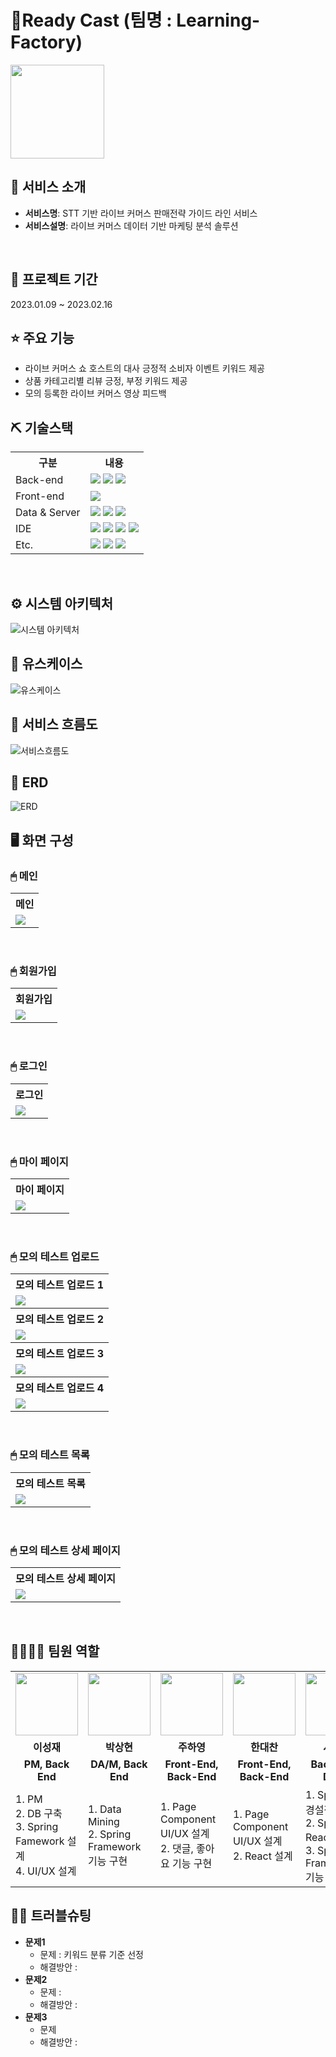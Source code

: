 # 🌈Ready Cast (팀명 : Learning-Factory)
<p align="left"><img width = "150px" src="https://user-images.githubusercontent.com/112142281/218611766-709e6c4c-1982-4908-aa58-204c30a7a563.png"/></p>

## 👀 서비스 소개
* <b>서비스명</b>: STT 기반 라이브 커머스 판매전략 가이드 라인 서비스
* <b>서비스설명</b>: 라이브 커머스 데이터 기반 마케팅 분석 솔루션
<br>

## 📅 프로젝트 기간
2023.01.09 ~ 2023.02.16
<br>

## ⭐ 주요 기능
* 라이브 커머스 쇼 호스트의 대사 긍정적 소비자 이벤트 키워드 제공
* 상품 카테고리별 리뷰 긍정, 부정 키워드 제공
* 모의 등록한 라이브 커머스 영상 피드백

## ⛏ 기술스택
<table>
    <tr>
        <th>구분</th>
        <th>내용</th>
    </tr>
    <tr>
        <td>Back-end</td>
        <td>
            <img src="https://img.shields.io/badge/Python-3776AB?style=for-the-badge&logo=Python&logoColor=white"/> 
            <img src="https://img.shields.io/badge/Java-007396?style=for-the-badge&logo=java&logoColor=white"/> 
            <img src="https://img.shields.io/badge/Spring-6DB33F?style=for-the-badge&logo=Spring&logoColor=white"/> 
        </td>
    </tr>
    <tr>
        <td>Front-end</td>
        <td>
            <img src="https://img.shields.io/badge/React-61DAFB?style=for-the-badge&logo=React&logoColor=black">
        </td>
    </tr>
    <tr>
        <td>Data & Server</td>
        <td>
            <img src="https://img.shields.io/badge/Oracle-F80000?style=for-the-badge&logo=Oracle&logoColor=white" />
            <img src="https://img.shields.io/badge/Apache Tomcat 9.0-FFD425?style=for-the-badge&logo=Apache Tomcat&logoColor=black" />
            <img src="https://img.shields.io/badge/Node.js-339933?style=for-the-badge&logo=Node.js&logoColor=white"/> 
        </td>
    </tr>
    <tr>
        <td>IDE</td>
        <td>
            <img src="https://img.shields.io/badge/Eclipse-2C2255?style=for-the-badge&logo=Eclipse&logoColor=white"/>
            <img src="https://img.shields.io/badge/Jupyter-F37626?style=for-the-badge&logo=Jupyter&logoColor=white"/>
            <img src="https://img.shields.io/badge/Google Colab-F9AB00?style=for-the-badge&logo=Google Colab&logoColor=white">
            <img src="https://img.shields.io/badge/VSCode-007ACC?style=for-the-badge&logo=VisualStudioCode&logoColor=white"/>
        </td>
    </tr>
    <tr>
        <td>Etc.</td>
        <td>
            <img src="https://img.shields.io/badge/GitHub-181717?style=for-the-badge&logo=GitHub&logoColor=white" />
            <img src="https://img.shields.io/badge/Slack-4A154B?style=for-the-badge&logo=Slack&logoColor=white" />
            <img src="https://img.shields.io/badge/Notion-000000?style=for-the-badge&logo=Notion&logoColor=white">
        </td>
    </tr>
</table>
<br>

## ⚙ 시스템 아키텍처
![시스템 아키텍처](https://user-images.githubusercontent.com/112142281/218612824-75608aa5-335c-497b-8073-f54552ef4f01.png)
<br>

## 📌 유스케이스
![유스케이스](https://user-images.githubusercontent.com/112142281/218612837-20b2aea9-41e8-4fc5-af2b-8bb03becc76a.png)
<br>

## 📌 서비스 흐름도
![서비스흐름도](https://user-images.githubusercontent.com/112142281/218612848-1ce139dd-051e-4949-8b3a-45f9e76271ca.png)
<br>

## 📌 ERD
![ERD](https://user-images.githubusercontent.com/112142281/218612856-fe64c1c0-ba18-497d-9965-7f0bd0b3486f.png)
<br>

## 🖥 화면 구성

### 🖱 메인
<table>
  <tr>
    <th>메인</th>
  </tr>
  <tr>
    <td><img src="https://user-images.githubusercontent.com/112142281/218613121-c5f48bea-97bb-4858-9aa2-b0ba3512961e.png" /></td>
  </tr>
</table>
<br>

### 🖱 회원가입
<table>
  <tr>
    <th>회원가입</th>
  </tr>
  <tr>
    <td><img src="https://user-images.githubusercontent.com/112142281/218613305-a41bafc8-e740-40bb-b9c1-bccdab595fc4.png" /></td>
  </tr>
</table>
<br>

### 🖱 로그인
<table>
  <tr>
    <th>로그인</th>
  </tr>
  <tr>
    <td><img src="https://user-images.githubusercontent.com/112142281/218613313-be841595-302a-4b61-a04a-c3cb9e31a9b5.png"/></td>
  </tr>
</table>
<br>

### 🖱 마이 페이지
<table>
  <tr>
    <th>마이 페이지</th>
  </tr>
  <tr>
    <td><img src="https://user-images.githubusercontent.com/112142281/218631904-e95a9503-e2bb-4cf6-99c1-215c968ce6ce.png"/></td>
  </tr>
</table>
<br>

### 🖱 모의 테스트 업로드
<table>
  <tr>
    <th>모의 테스트 업로드 1</th>
  </tr>
  <tr>
    <td><img src="https://user-images.githubusercontent.com/112142281/218614246-cb0c1436-4e64-4ea5-8e52-24418147110c.png"/></td>
  </tr>
  <tr>
    <th>모의 테스트 업로드 2</th>
  </tr>
  <tr>
    <td><img src="https://user-images.githubusercontent.com/112142281/218614247-fe817fd0-0d31-44de-abff-83a9a8ecf7f8.png"/></td>
  </tr>
  <tr>
    <th>모의 테스트 업로드 3</th>
  </tr>
  <tr>
    <td><img src="https://user-images.githubusercontent.com/112142281/218614255-a9e34b23-c8d8-42c4-89db-110cb8c03157.png"/></td>
  </tr>
  <tr>
    <th>모의 테스트 업로드 4</th>
  </tr>
  <tr>
    <td><img src="https://user-images.githubusercontent.com/112142281/218623322-fe6ba975-b428-4a32-a139-d6b0b051c2f6.png"/></td>
  </tr>
</table>
<br>

### 🖱 모의 테스트 목록
<table>
  <tr>
    <th>모의 테스트 목록</th>
  </tr>
  <tr>
    <td><img src="https://user-images.githubusercontent.com/112142281/218614495-bf00c019-5b9e-4fe3-88ab-7532da7e90d3.png"/></td>
  </tr>
</table>

<br>

### 🖱 모의 테스트 상세 페이지
<table>
  <tr>
    <th>모의 테스트 상세 페이지</th>
  </tr>
  <tr>
    <td><img src="https://user-images.githubusercontent.com/112142281/218614575-fed30aea-30e1-421f-ad49-71a94349ba4a.png"/></td>
  </tr>
</table>
<br>

## 👨‍👩‍👦‍👦 팀원 역할
<table>
  <tr>
    <td align="center"><img src="https://user-images.githubusercontent.com/112142281/218614854-0537cdb9-4c73-417b-ad2c-e6ac8785881e.png" width="100" height="100"/></td>
    <td align="center"><img src="https://user-images.githubusercontent.com/112142281/218614854-0537cdb9-4c73-417b-ad2c-e6ac8785881e.png" width="100" height="100"/></td>
    <td align="center"><img src="https://user-images.githubusercontent.com/112142281/218614854-0537cdb9-4c73-417b-ad2c-e6ac8785881e.png" width="100" height="100"/></td>
    <td align="center"><img src="https://user-images.githubusercontent.com/112142281/218614854-0537cdb9-4c73-417b-ad2c-e6ac8785881e.png" width="100" height="100"/></td>
    <td align="center"><img src="https://user-images.githubusercontent.com/112142281/218614854-0537cdb9-4c73-417b-ad2c-e6ac8785881e.png" width="100" height="100"/></td>
  </tr>
  <tr>
    <td align="center"><strong>이성재</strong></td>
    <td align="center"><strong>박상현</strong></td>
    <td align="center"><strong>주하영</strong></td>
    <td align="center"><strong>한대찬</strong></td>
    <td align="center"><strong>서창국</strong></td>
  </tr>
  <tr>
    <td align="center"><b>PM, Back End</b></td>
    <td align="center"><b>DA/M, Back End</b></td>
    <td align="center"><b>Front-End, Back-End</b></td>
    <td align="center"><b>Front-End, Back-End</b></td>
    <td align="center"><b>Back-End, DA/M</b></td>
  </tr>
  <tr>
    <td>
      1. PM<br>
      2. DB 구축<br>
      3. Spring Famework 설계<br>
      4. UI/UX 설계
    </td>
    <td>
      1. Data Mining<br>
      2. Spring Framework 기능 구현
    </td>
    <td>
      1. Page Component UI/UX 설계<br>
      2. 댓글, 좋아요 기능 구현
    </td>
    <td>
      1. Page Component UI/UX 설계<br>
      2. React 설계
    </td>
    <td>
      1. Spring 환경설정<br> 
      2. Spring-React 연동<br>
      3. Spring Framework 기능 구현
    </td>
  </tr>
</table>

## 🤾‍♂️ 트러블슈팅
* <b>문제1</b>
  * 문제 : 키워드 분류 기준 선정
  * 해결방안 : 
* <b>문제2</b>
  * 문제 : 
  * 해결방안 :
* <b>문제3</b>
  * 문제
  * 해결방안 : 
